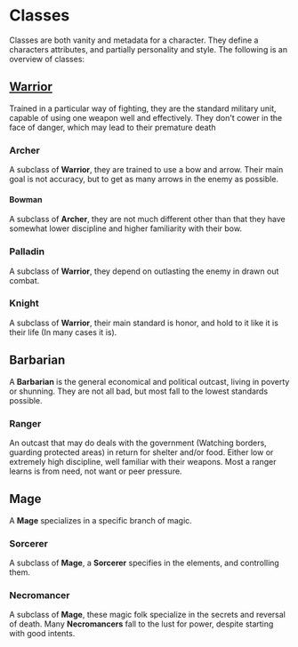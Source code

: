# Classes

Classes are both vanity and metadata for a character. They define a characters attributes, and partially personality and style. The following is an overview of classes:

## [Warrior](./Warrior)

Trained in a particular way of fighting, they are the standard military unit, capable of using one weapon well and effectively. They don't cower in the face of danger, which may lead to their premature death

### Archer 

A subclass of __Warrior__, they are trained to use a bow and arrow. Their main goal is not accuracy, but to get as many arrows in the enemy as possible.

#### Bowman 

A subclass of __Archer__, they are not much different other than that they have somewhat lower discipline and higher familiarity with their bow.

### Palladin

A subclass of __Warrior__, they depend on outlasting the enemy in drawn out combat.

### Knight

A subclass of __Warrior__, their main standard is honor, and hold to it like it is their life (In many cases it is).

## Barbarian

A __Barbarian__ is the general economical and political outcast, living in poverty or shunning. They are not all bad, but most fall to the lowest standards possible.

### Ranger

An outcast that may do deals with the government (Watching borders, guarding protected areas) in return for shelter and/or food. Either low or extremely high discipline, well familiar with their weapons. Most a ranger learns is from need, not want or peer pressure.

## Mage

A __Mage__ specializes in a specific branch of magic.

### Sorcerer 

A subclass of __Mage__, a __Sorcerer__ specifies in the elements, and controlling them.

### Necromancer

A subclass of __Mage__, these magic folk specialize in the secrets and reversal of death. Many __Necromancers__ fall to the lust for power, despite starting with good intents.
